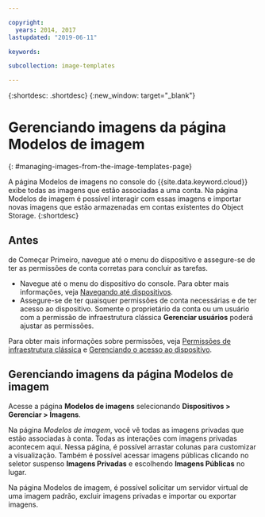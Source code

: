 ```yaml
---

copyright:
  years: 2014, 2017
lastupdated: "2019-06-11"

keywords:

subcollection: image-templates

---
```


{:shortdesc: .shortdesc}
{:new_window: target="_blank"}

# Gerenciando imagens da página Modelos de imagem
{: #managing-images-from-the-image-templates-page}

A página Modelos de imagens no console do {{site.data.keyword.cloud}} exibe todas
as imagens que estão associadas a uma conta. Na página Modelos de imagem é possível interagir com essas imagens e importar novas imagens que estão armazenadas em
contas existentes do Object Storage.
{:shortdesc}

## Antes
de Começar
Primeiro, navegue até o menu do dispositivo e assegure-se de ter as permissões de conta corretas para concluir as tarefas.

* Navegue até o menu do dispositivo do console. Para obter mais informações, veja [Navegando até dispositivos](/docs/infrastructure/image-templates?topic=virtual-servers-navigating-devices).
* Assegure-se de ter quaisquer permissões de conta necessárias e de ter acesso ao dispositivo. Somente o proprietário da conta ou um usuário com a permissão de infraestrutura clássica **Gerenciar usuários** poderá ajustar as permissões.

Para obter mais informações sobre permissões, veja [Permissões de infraestrutura clássica](/docs/iam?topic=iam-infrapermission#infrapermission) e [Gerenciando o acesso ao dispositivo](/docs/vsi?topic=virtual-servers-managing-device-access).

## Gerenciando imagens da página Modelos de imagem

Acesse a página **Modelos de imagens** selecionando **Dispositivos > Gerenciar > Imagens**.

Na página *Modelos de imagem*, você vê todas as imagens privadas que estão associadas à conta. Todas as interações com imagens privadas acontecem aqui. Nessa página, é possível arrastar colunas para customizar a visualização. Também é possível acessar imagens públicas clicando no seletor suspenso **Imagens Privadas** e escolhendo **Imagens Públicas** no lugar.

Na página Modelos de imagem, é possível solicitar um servidor virtual de uma imagem padrão, excluir imagens privadas e importar ou exportar imagens.
